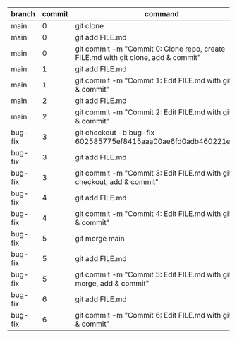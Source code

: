 | branch  | commit | command                                                                           |
|---------|--------|-----------------------------------------------------------------------------------|
| main    | 0      | git clone <URL>                                                                   |
| main    | 0      | git add FILE.md                                                                   |
| main    | 0      | git commit -m "Commit 0: Clone repo, create FILE.md with git clone, add & commit" |
| main    | 1      | git add FILE.md                                                                   |
| main    | 1      | git commit -m "Commit 1: Edit FILE.md with git add & commit"                      |
| main    | 2      | git add FILE.md                                                                   |
| main    | 2      | git commit -m "Commit 2: Edit FILE.md with git add & commit"                      |
| bug-fix | 3      | git checkout -b bug-fix 602585775ef8415aaa00ae6fd0adb460221e69d9                  |
| bug-fix | 3      | git add FILE.md                                                                   |
| bug-fix | 3      | git commit -m "Commit 3: Edit FILE.md with git checkout, add & commit"            |
| bug-fix | 4      | git add FILE.md                                                                   |
| bug-fix | 4      | git commit -m "Commit 4: Edit FILE.md with git add & commit"                      |
| bug-fix | 5      | git merge main                                                                    |
| bug-fix | 5      | git add FILE.md                                                                   |
| bug-fix | 5      | git commit -m "Commit 5: Edit FILE.md with git merge, add & commit"               |
| bug-fix | 6      | git add FILE.md                                                                   |
| bug-fix | 6      | git commit -m "Commit 6: Edit FILE.md with git add & commit"                      |


